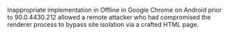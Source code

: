 Inappropriate implementation in Offline in Google Chrome on Android prior to 90.0.4430.212 allowed a remote attacker who had compromised the renderer process to bypass site isolation via a crafted HTML page.
